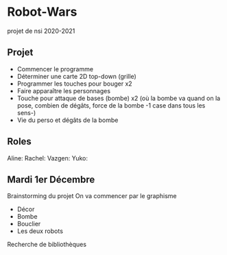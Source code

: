 # Robot-Wars
projet de nsi 2020-2021


## Projet
 - Commencer le programme 
 - Déterminer une carte 2D top-down (grille)
 - Programmer les touches pour bouger x2
 - Faire apparaître les personnages
 - Touche pour attaque de bases (bombe) x2 (où la bombe va quand on la pose, combien de dégâts, force de la bombe -1 case dans tous les sens-)
 - Vie du perso et dégâts de la bombe


## Roles
Aline:
Rachel:
Vazgen:
Yuko:

## Mardi 1er Décembre
Brainstorming du projet
On va commencer par le graphisme
 - Décor
 - Bombe
 - Bouclier
 - Les deux robots


Recherche de bibliothèques

 

 
 
 
 
 
 
